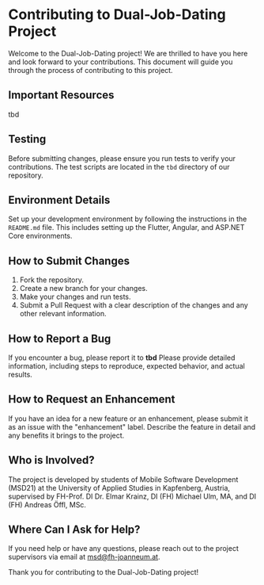 # Contributing to Dual-Job-Dating Project

Welcome to the Dual-Job-Dating project! We are thrilled to have you here and look forward to your contributions. This document will guide you through the process of contributing to this project.

## Important Resources

tbd

## Testing

Before submitting changes, please ensure you run tests to verify your contributions. The test scripts are located in the `tbd` directory of our repository.

## Environment Details

Set up your development environment by following the instructions in the `README.md` file. This includes setting up the Flutter, Angular, and ASP.NET Core environments.

## How to Submit Changes

1. Fork the repository.
2. Create a new branch for your changes.
3. Make your changes and run tests.
4. Submit a Pull Request with a clear description of the changes and any other relevant information.

## How to Report a Bug

If you encounter a bug, please report it to **tbd** Please provide detailed information, including steps to reproduce, expected behavior, and actual results.

## How to Request an Enhancement

If you have an idea for a new feature or an enhancement, please submit it as an issue with the "enhancement" label. Describe the feature in detail and any benefits it brings to the project.

## Who is Involved?

The project is developed by students of Mobile Software Development (MSD21) at the University of Applied Studies in Kapfenberg, Austria, supervised by FH-Prof. DI Dr. Elmar Krainz, DI (FH) Michael Ulm, MA, and DI (FH) Andreas Öffl, MSc.

## Where Can I Ask for Help?

If you need help or have any questions, please reach out to the project supervisors via email at [msd@fh-joanneum.at](mailto:msd@fh-joanneum.at).

Thank you for contributing to the Dual-Job-Dating project!
